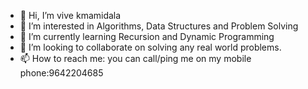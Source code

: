 - 👋 Hi, I’m vive kmamidala
- 👀 I’m interested in Algorithms, Data Structures and Problem Solving
- 🌱 I’m currently learning Recursion and Dynamic Programming
- 💞️ I’m looking to collaborate on solving any real world problems.
- 📫 How to reach me: you can call/ping me on my mobile phone:9642204685

<!---
vivekmamidala/vivekmamidala is a ✨ special ✨ repository because its `README.md` (this file) appears on your GitHub profile.
You can click the Preview link to take a look at your changes.
--->

